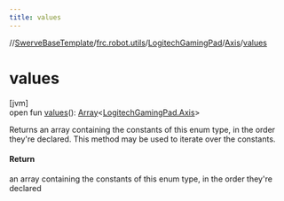 ```yaml
---
title: values
---
```

//[SwerveBaseTemplate](../../../../index.html)/[frc.robot.utils](../../index.html)/[LogitechGamingPad](../index.html)/[Axis](index.html)/[values](values.html)



# values



[jvm]\
open fun [values](values.html)(): [Array](https://kotlinlang.org/api/latest/jvm/stdlib/kotlin/-array/index.html)&lt;[LogitechGamingPad.Axis](index.html)&gt;



Returns an array containing the constants of this enum type, in the order they're declared. This method may be used to iterate over the constants.



#### Return



an array containing the constants of this enum type, in the order they're declared




